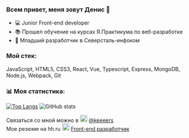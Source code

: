 ### Всем привет, меня зовут Денис 👋

- 💻 Junior Front-end developer
- 📚 Прошел обучение на курсах Я.Практикума по веб-разработке
- 🔭 Младший разработчик в Северсталь-инфоком


### Мой стек: 
JavaScript, HTML5, CSS3, React, Vue, Typescript, Express, MongoDB, Node.js, Webpack, Git


### 📊 Моя статистика:
[![Top Langs](https://github-readme-stats.vercel.app/api/top-langs/?username=keeers)](https://github.com/anuraghazra/github-readme-stats)    ![GitHub stats](https://github-readme-stats.vercel.app/api?username=keeers&show_icons=true)  

Связаться со мной можно в <img src='https://pbs.twimg.com/media/EmX2yiUWEAcB_E8.png' alt='telegram' height='20'> [@keeeers](https://t.me/keeeers)   
Мое резюме на hh.ru <img src='https://i.hh.ru/logos/svg/hh.ru__min_.svg?v=11032019' alt='hh' height='20'> [Front-end разработчик](https://hh.ru/applicant/resumes/view?resume=60683835ff093f70050039ed1f63306b723744)
